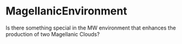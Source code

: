 MagellanicEnvironment
======================

Is there something special in the MW environment that enhances the production of two Magellanic Clouds?
